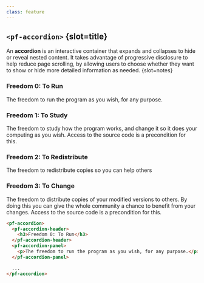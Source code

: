 ```yaml
---
class: feature
---
```

## `<pf-accordion>` {slot=title}

An **accordion** is an interactive container that expands and collapses to hide 
or reveal nested content. It takes advantage of progressive disclosure to help 
reduce page scrolling, by allowing users to choose whether they want to show or 
hide more detailed information as needed.
{slot=notes}

<pf-accordion slot="feature" reveal>
  <pf-accordion-header>
    <h3>Freedom 0: To Run</h3>
  </pf-accordion-header>
  <pf-accordion-panel>
    <p>The freedom to run the program as you wish, for any purpose.</p>
  </pf-accordion-panel>

  <pf-accordion-header>
    <h3>Freedom 1: To Study</h3>
  </pf-accordion-header>
  <pf-accordion-panel>
    <p>The freedom to study how the program works, and change it so it does your computing as you wish. Access to the source code is a precondition for this. </p>

  </pf-accordion-panel>
  <pf-accordion-header>
    <h3>Freedom 2: To Redistribute</h3>
  </pf-accordion-header>
  <pf-accordion-panel>
    <p>The freedom to redistribute copies so you can help others</p>
  </pf-accordion-panel>

  <pf-accordion-header>
    <h3>Freedom 3: To Change</h3>
  </pf-accordion-header>
  <pf-accordion-panel>
    <p>The freedom to distribute copies of your modified versions to others. By doing this you can give the whole community a chance to benefit from your changes. Access to the source code is a precondition for this. </p>
  </pf-accordion-panel>
</pf-accordion>

```html
<pf-accordion>
  <pf-accordion-header>
    <h3>Freedom 0: To Run</h3>
  </pf-accordion-header>
  <pf-accordion-panel>
    <p>The freedom to run the program as you wish, for any purpose.</p>
  </pf-accordion-panel>

  ...
</pf-accordion>
```

<script type="module">
import '@patternfly/elements/pf-accordion/pf-accordion.js';
</script>
